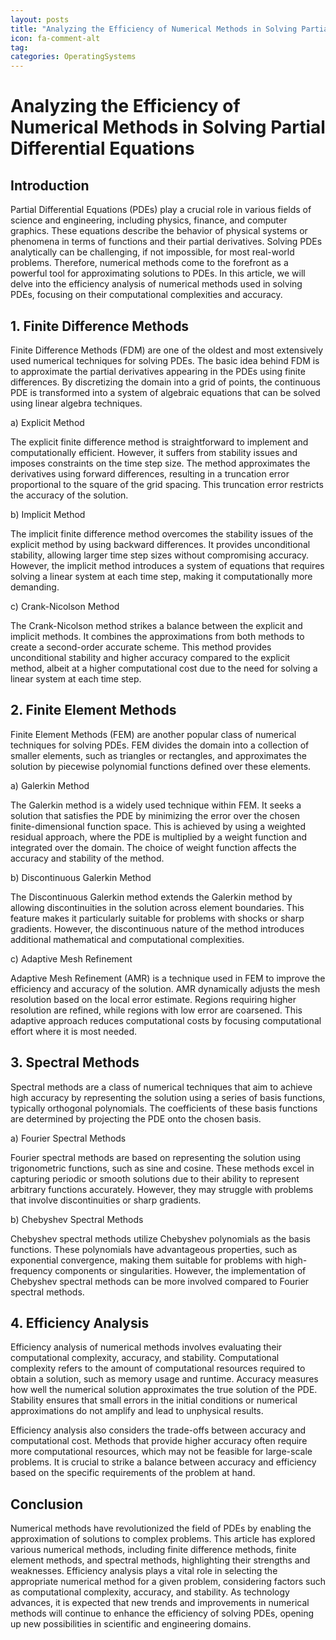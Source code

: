 ```yaml
---
layout: posts
title: "Analyzing the Efficiency of Numerical Methods in Solving Partial Differential Equations"
icon: fa-comment-alt
tag:      
categories: OperatingSystems
---
```



# Analyzing the Efficiency of Numerical Methods in Solving Partial Differential Equations

## Introduction

Partial Differential Equations (PDEs) play a crucial role in various fields of science and engineering, including physics, finance, and computer graphics. These equations describe the behavior of physical systems or phenomena in terms of functions and their partial derivatives. Solving PDEs analytically can be challenging, if not impossible, for most real-world problems. Therefore, numerical methods come to the forefront as a powerful tool for approximating solutions to PDEs. In this article, we will delve into the efficiency analysis of numerical methods used in solving PDEs, focusing on their computational complexities and accuracy.

## 1. Finite Difference Methods

Finite Difference Methods (FDM) are one of the oldest and most extensively used numerical techniques for solving PDEs. The basic idea behind FDM is to approximate the partial derivatives appearing in the PDEs using finite differences. By discretizing the domain into a grid of points, the continuous PDE is transformed into a system of algebraic equations that can be solved using linear algebra techniques.

a) Explicit Method

The explicit finite difference method is straightforward to implement and computationally efficient. However, it suffers from stability issues and imposes constraints on the time step size. The method approximates the derivatives using forward differences, resulting in a truncation error proportional to the square of the grid spacing. This truncation error restricts the accuracy of the solution.

b) Implicit Method

The implicit finite difference method overcomes the stability issues of the explicit method by using backward differences. It provides unconditional stability, allowing larger time step sizes without compromising accuracy. However, the implicit method introduces a system of equations that requires solving a linear system at each time step, making it computationally more demanding.

c) Crank-Nicolson Method

The Crank-Nicolson method strikes a balance between the explicit and implicit methods. It combines the approximations from both methods to create a second-order accurate scheme. This method provides unconditional stability and higher accuracy compared to the explicit method, albeit at a higher computational cost due to the need for solving a linear system at each time step.

## 2. Finite Element Methods

Finite Element Methods (FEM) are another popular class of numerical techniques for solving PDEs. FEM divides the domain into a collection of smaller elements, such as triangles or rectangles, and approximates the solution by piecewise polynomial functions defined over these elements.

a) Galerkin Method

The Galerkin method is a widely used technique within FEM. It seeks a solution that satisfies the PDE by minimizing the error over the chosen finite-dimensional function space. This is achieved by using a weighted residual approach, where the PDE is multiplied by a weight function and integrated over the domain. The choice of weight function affects the accuracy and stability of the method.

b) Discontinuous Galerkin Method

The Discontinuous Galerkin method extends the Galerkin method by allowing discontinuities in the solution across element boundaries. This feature makes it particularly suitable for problems with shocks or sharp gradients. However, the discontinuous nature of the method introduces additional mathematical and computational complexities.

c) Adaptive Mesh Refinement

Adaptive Mesh Refinement (AMR) is a technique used in FEM to improve the efficiency and accuracy of the solution. AMR dynamically adjusts the mesh resolution based on the local error estimate. Regions requiring higher resolution are refined, while regions with low error are coarsened. This adaptive approach reduces computational costs by focusing computational effort where it is most needed.

## 3. Spectral Methods

Spectral methods are a class of numerical techniques that aim to achieve high accuracy by representing the solution using a series of basis functions, typically orthogonal polynomials. The coefficients of these basis functions are determined by projecting the PDE onto the chosen basis.

a) Fourier Spectral Methods

Fourier spectral methods are based on representing the solution using trigonometric functions, such as sine and cosine. These methods excel in capturing periodic or smooth solutions due to their ability to represent arbitrary functions accurately. However, they may struggle with problems that involve discontinuities or sharp gradients.

b) Chebyshev Spectral Methods

Chebyshev spectral methods utilize Chebyshev polynomials as the basis functions. These polynomials have advantageous properties, such as exponential convergence, making them suitable for problems with high-frequency components or singularities. However, the implementation of Chebyshev spectral methods can be more involved compared to Fourier spectral methods.

## 4. Efficiency Analysis

Efficiency analysis of numerical methods involves evaluating their computational complexity, accuracy, and stability. Computational complexity refers to the amount of computational resources required to obtain a solution, such as memory usage and runtime. Accuracy measures how well the numerical solution approximates the true solution of the PDE. Stability ensures that small errors in the initial conditions or numerical approximations do not amplify and lead to unphysical results.

Efficiency analysis also considers the trade-offs between accuracy and computational cost. Methods that provide higher accuracy often require more computational resources, which may not be feasible for large-scale problems. It is crucial to strike a balance between accuracy and efficiency based on the specific requirements of the problem at hand.

## Conclusion

Numerical methods have revolutionized the field of PDEs by enabling the approximation of solutions to complex problems. This article has explored various numerical methods, including finite difference methods, finite element methods, and spectral methods, highlighting their strengths and weaknesses. Efficiency analysis plays a vital role in selecting the appropriate numerical method for a given problem, considering factors such as computational complexity, accuracy, and stability. As technology advances, it is expected that new trends and improvements in numerical methods will continue to enhance the efficiency of solving PDEs, opening up new possibilities in scientific and engineering domains.